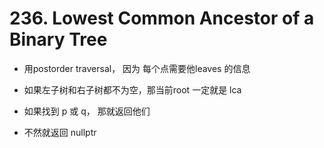 # 236. Lowest Common Ancestor of a Binary Tree

- 用postorder traversal， 因为 每个点需要他leaves 的信息

- 如果左子树和右子树都不为空，那当前root 一定就是 lca

- 如果找到 p 或 q， 那就返回他们

- 不然就返回 nullptr
